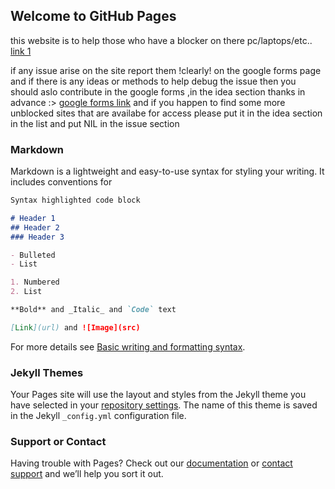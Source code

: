 ## Welcome to GitHub Pages

this website is to help those who have a blocker on there pc/laptops/etc.. [link 1](https://sites.google.com/view/sealcentral/sealcraft-v1-5-2?authuser=0) 

if any issue arise on the site report them !clearly! on the google forms page and if there is any ideas or methods to help debug the issue then you should aslo contribute in the google forms ,in the idea section thanks in advance :> [google forms link](https://forms.gle/B4DiAaymVEgZy4tp9) and if you happen to find some more unblocked sites that are availabe for access please put it in the idea section in the list and put NIL in the issue section

### Markdown

Markdown is a lightweight and easy-to-use syntax for styling your writing. It includes conventions for

```markdown
Syntax highlighted code block

# Header 1
## Header 2
### Header 3

- Bulleted
- List

1. Numbered
2. List

**Bold** and _Italic_ and `Code` text

[Link](url) and ![Image](src)
```

For more details see [Basic writing and formatting syntax](https://docs.github.com/en/github/writing-on-github/getting-started-with-writing-and-formatting-on-github/basic-writing-and-formatting-syntax).

### Jekyll Themes

Your Pages site will use the layout and styles from the Jekyll theme you have selected in your [repository settings](https://github.com/ethan0x00075v/hello-world/settings/pages). The name of this theme is saved in the Jekyll `_config.yml` configuration file.

### Support or Contact

Having trouble with Pages? Check out our [documentation](https://docs.github.com/categories/github-pages-basics/) or [contact support](https://support.github.com/contact) and we’ll help you sort it out.
